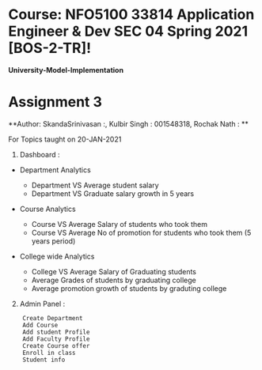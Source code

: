 # Course: NFO5100 33814 Application Engineer & Dev SEC 04 Spring 2021 [BOS-2-TR]!
**University-Model-Implementation**
 
# Assignment 3
**Author: 
SkandaSrinivasan :, 
Kulbir Singh : 001548318,
Rochak Nath :
**

For Topics taught on 20-JAN-2021

1. Dashboard :

-  Department Analytics
	- Department VS Average student salary
	- Department VS Graduate salary growth in 5 years

-  Course Analytics
	- Course VS Average Salary of students who took them
	- Course VS Average No of promotion for students who took them (5 years period)
-  College wide Analytics 
	- College VS Average Salary of Graduating students
	- Average Grades of students by graduating college
	- Average promotion growth of students by graduting college
	
2. Admin Panel :
```	Create College 
	Create Department
	Add Course
	Add student Profile
	Add Faculty Profile
	Create Course offer
	Enroll in class
	Student info
```

